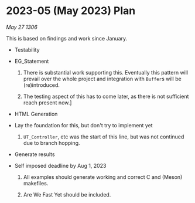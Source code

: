 2023-05 (May 2023) Plan
========================

*May 27 1306*

This is based on findings and work since January.

- Testability

 * EG_Statement
   
   1. There is substantial work supporting this.  Eventually this pattern will 
   prevail over the whole project and integration with `Buffer`s will be 
   (re)introduced.

   2. The testing aspect of this has to come later, as there is not sufficient
   reach present now.]

- HTML Generation

 * Lay the foundation for this, but don't try to implement yet

   1. `UT_Controller`, etc was the start of this line, but was not continued 
   due to branch hopping.

- Generate results

 * Self imposed deadline by Aug 1, 2023
   
   1. All examples should generate working and correct C and (Meson) makefiles.
   
   2. Are We Fast Yet should be included.
